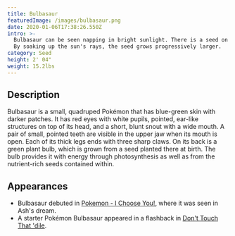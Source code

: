```yaml
---
title: Bulbasaur
featuredImage: /images/bulbasaur.png
date: 2020-01-06T17:38:26.550Z
intro: >-
  Bulbasaur can be seen napping in bright sunlight. There is a seed on its back.
  By soaking up the sun's rays, the seed grows progressively larger.
category: Seed
height: 2' 04"
weight: 15.2lbs
---
```

## Description
Bulbasaur is a small, quadruped Pokémon that has blue-green skin with darker patches. It has red eyes with white pupils, pointed, ear-like structures on top of its head, and a short, blunt snout with a wide mouth. A pair of small, pointed teeth are visible in the upper jaw when its mouth is open. Each of its thick legs ends with three sharp claws. On its back is a green plant bulb, which is grown from a seed planted there at birth. The bulb provides it with energy through photosynthesis as well as from the nutrient-rich seeds contained within.

## Appearances
- Bulbasaur debuted in [Pokemon - I Choose You!](https://bulbapedia.bulbagarden.net/wiki/EP001), where it was seen in Ash's dream.
- A starter Pokémon Bulbasaur appeared in a flashback in [Don't Touch That 'dile](https://bulbapedia.bulbagarden.net/wiki/EP117).
